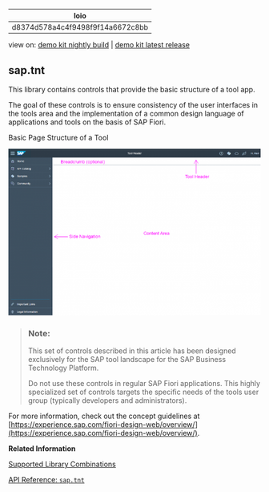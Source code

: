 <!-- loiod8374d578a4c4f9498f9f14a6672c8bb -->

| loio |
| -----|
| d8374d578a4c4f9498f9f14a6672c8bb |

<div id="loio">

view on: [demo kit nightly build](https://openui5nightly.hana.ondemand.com/#/topic/d8374d578a4c4f9498f9f14a6672c8bb) | [demo kit latest release](https://openui5.hana.ondemand.com/#/topic/d8374d578a4c4f9498f9f14a6672c8bb)</div>

## sap.tnt

This library contains controls that provide the basic structure of a tool app.

The goal of these controls is to ensure consistency of the user interfaces in the tools area and the implementation of a common design language of applications and tools on the basis of SAP Fiori.

   
  
<a name="loiod8374d578a4c4f9498f9f14a6672c8bb__fig_s3m_bqq_dv"/>Basic Page Structure of a Tool

 ![](images/loio1401097cea0e42689fc9c57c1097dfe7_HiRes.png "Basic Page Structure of a Tool") 

> ### Note:  
> This set of controls described in this article has been designed exclusively for the SAP tool landscape for the SAP Business Technology Platform.
> 
> Do not use these controls in regular SAP Fiori applications. This highly specialized set of controls targets the specific needs of the tools user group \(typically developers and administrators\).

For more information, check out the concept guidelines at [https://experience.sap.com/fiori-design-web/overview/](https://experience.sap.com/fiori-design-web/overview/).

**Related Information**  


[Supported Library Combinations](Supported_Library_Combinations_363cd16.md "OpenUI5 provides a set of JavaScript and CSS libraries, which can be combined in an application using the combinations that are supported.")

[API Reference: `sap.tnt`](https://openui5.hana.ondemand.com/#docs/api/symbols/sap.tnt.html)

